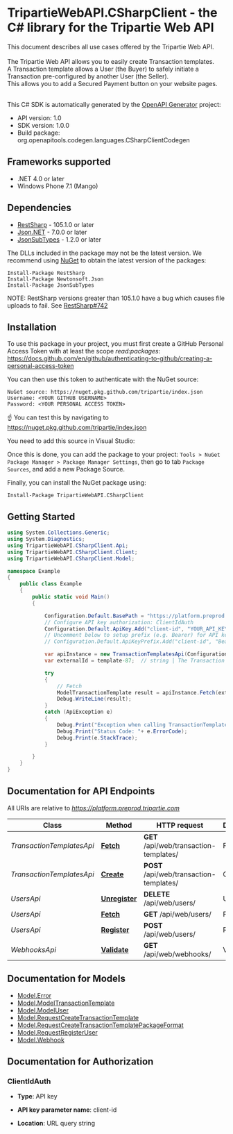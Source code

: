 # TripartieWebAPI.CSharpClient - the C# library for the Tripartie Web API

This document describes all use cases offered by the Tripartie Web API.<br /><br />
The Tripartie Web API allows you to easily create Transaction templates.<br />
A Transaction template allows a User (the Buyer) to safely initiate a Transaction pre-configured by another User (the Seller).<br />
This allows you to add a Secured Payment button on your website pages.<br /><br />


This C# SDK is automatically generated by the [OpenAPI Generator](https://openapi-generator.tech) project:

- API version: 1.0
- SDK version: 1.0.0
- Build package: org.openapitools.codegen.languages.CSharpClientCodegen

## Frameworks supported


- .NET 4.0 or later
- Windows Phone 7.1 (Mango)

## Dependencies


- [RestSharp](https://www.nuget.org/packages/RestSharp) - 105.1.0 or later
- [Json.NET](https://www.nuget.org/packages/Newtonsoft.Json/) - 7.0.0 or later
- [JsonSubTypes](https://www.nuget.org/packages/JsonSubTypes/) - 1.2.0 or later

The DLLs included in the package may not be the latest version. We recommend using [NuGet](https://docs.nuget.org/consume/installing-nuget) to obtain the latest version of the packages:

```
Install-Package RestSharp
Install-Package Newtonsoft.Json
Install-Package JsonSubTypes
```

NOTE: RestSharp versions greater than 105.1.0 have a bug which causes file uploads to fail. See [RestSharp#742](https://github.com/restsharp/RestSharp/issues/742)

## Installation

To use this package in your project, you must first create a GitHub Personal Access Token with at least the scope *read:packages*: https://docs.github.com/en/github/authenticating-to-github/creating-a-personal-access-token

You can then use this token to authenticate with the NuGet source:

```
NuGet source: https://nuget.pkg.github.com/tripartie/index.json
Username: <YOUR GITHUB USERNAME>
Password: <YOUR PERSONAL ACCESS TOKEN>
```

:point_up: You can test this by navigating to https://nuget.pkg.github.com/tripartie/index.json

You need to add this source in Visual Studio: 

Once this is done, you can add the package to your project: `Tools > NuGet Package Manager > Package Manager Settings`, then go to tab `Package Sources`, and add a new Package Source.

Finally, you can install the NuGet package using:

```
Install-Package TripartieWebAPI.CSharpClient
```


## Getting Started

```csharp
using System.Collections.Generic;
using System.Diagnostics;
using TripartieWebAPI.CSharpClient.Api;
using TripartieWebAPI.CSharpClient.Client;
using TripartieWebAPI.CSharpClient.Model;

namespace Example
{
    public class Example
    {
        public static void Main()
        {

            Configuration.Default.BasePath = "https://platform.preprod.tripartie.com";
            // Configure API key authorization: ClientIdAuth
            Configuration.Default.ApiKey.Add("client-id", "YOUR_API_KEY");
            // Uncomment below to setup prefix (e.g. Bearer) for API key, if needed
            // Configuration.Default.ApiKeyPrefix.Add("client-id", "Bearer");

            var apiInstance = new TransactionTemplatesApi(Configuration.Default);
            var externalId = template-87;  // string | The Transaction template's External ID. (optional) 

            try
            {
                // Fetch
                ModelTransactionTemplate result = apiInstance.Fetch(externalId);
                Debug.WriteLine(result);
            }
            catch (ApiException e)
            {
                Debug.Print("Exception when calling TransactionTemplatesApi.Fetch: " + e.Message );
                Debug.Print("Status Code: "+ e.ErrorCode);
                Debug.Print(e.StackTrace);
            }

        }
    }
}
```

## Documentation for API Endpoints

All URIs are relative to *https://platform.preprod.tripartie.com*

Class | Method | HTTP request | Description
------------ | ------------- | ------------- | -------------
*TransactionTemplatesApi* | [**Fetch**](docs/TransactionTemplatesApi.md#fetch) | **GET** /api/web/transaction-templates/ | Fetch
*TransactionTemplatesApi* | [**Create**](docs/TransactionTemplatesApi.md#create) | **POST** /api/web/transaction-templates/ | Create
*UsersApi* | [**Unregister**](docs/UsersApi.md#unregister) | **DELETE** /api/web/users/ | Unregister
*UsersApi* | [**Fetch**](docs/UsersApi.md#fetch) | **GET** /api/web/users/ | Fetch
*UsersApi* | [**Register**](docs/UsersApi.md#register) | **POST** /api/web/users/ | Register
*WebhooksApi* | [**Validate**](docs/WebhooksApi.md#validate) | **GET** /api/web/webhooks/ | Validate


## Documentation for Models

 - [Model.Error](docs/Error.md)
 - [Model.ModelTransactionTemplate](docs/ModelTransactionTemplate.md)
 - [Model.ModelUser](docs/ModelUser.md)
 - [Model.RequestCreateTransactionTemplate](docs/RequestCreateTransactionTemplate.md)
 - [Model.RequestCreateTransactionTemplatePackageFormat](docs/RequestCreateTransactionTemplatePackageFormat.md)
 - [Model.RequestRegisterUser](docs/RequestRegisterUser.md)
 - [Model.Webhook](docs/Webhook.md)


## Documentation for Authorization


### ClientIdAuth

- **Type**: API key

- **API key parameter name**: client-id
- **Location**: URL query string


